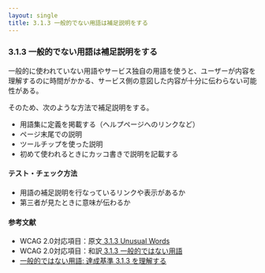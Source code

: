 ```yaml
---
layout: single
title: 3.1.3 一般的でない用語は補足説明をする
---
```


### 3.1.3 一般的でない用語は補足説明をする

一般的に使われていない用語やサービス独自の用語を使うと、ユーザーが内容を理解するのに時間がかかる、サービス側の意図した内容が十分に伝わらない可能性がある。

そのため、次のような方法で補足説明をする。

- 用語集に定義を掲載する（ヘルプページへのリンクなど）
- ページ末尾での説明
- ツールチップを使った説明
- 初めて使われるときにカッコ書きで説明を記載する

#### テスト・チェック方法

- 用語の補足説明を行なっているリンクや表示があるか
- 第三者が見たときに意味が伝わるか

#### 参考文献

- WCAG 2.0対応項目：原文[ 3.1.3 Unusual Words](https://www.w3.org/TR/2008/REC-WCAG20-20081211/#meaning)
- WCAG 2.0対応項目：和訳[ 3.1.3 一般的ではない用語](https://waic.jp/docs/WCAG20/Overview.html#meaning)
- [一般的ではない用語: 達成基準 3.1.3 を理解する](https://waic.jp/docs/UNDERSTANDING-WCAG20/meaning-idioms.html)
